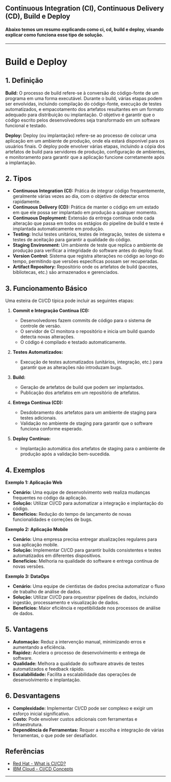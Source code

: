 ## Continuous Integration (CI), Continuous Delivery (CD), Build e Deploy

#### Abaixo temos um resumo explicando como ci, cd, build e deploy, visando explicar como funciona esse tipo de solução.

---

# Build e Deploy

## 1. Definição

**Build:**
O processo de build refere-se à conversão do código-fonte de um programa em uma forma executável. Durante o build, várias etapas podem ser envolvidas, incluindo compilação do código-fonte, execução de testes automatizados, e empacotamento dos artefatos resultantes em um formato adequado para distribuição ou implantação. O objetivo é garantir que o código escrito pelos desenvolvedores seja transformado em um software funcional e testado.

**Deploy:**
Deploy (ou implantação) refere-se ao processo de colocar uma aplicação em um ambiente de produção, onde ela estará disponível para os usuários finais. O deploy pode envolver várias etapas, incluindo a cópia dos artefatos de build para servidores de produção, configuração de ambientes, e monitoramento para garantir que a aplicação funcione corretamente após a implantação.

## 2. Tipos

- **Continuous Integration (CI):** Prática de integrar código frequentemente, geralmente várias vezes ao dia, com o objetivo de detectar erros rapidamente.
- **Continuous Delivery (CD):** Prática de manter o código em um estado em que ele possa ser implantado em produção a qualquer momento.
- **Continuous Deployment:** Extensão da entrega contínua onde cada alteração que passa em todos os estágios do pipeline de build e teste é implantada automaticamente em produção.
- **Testing:** Inclui testes unitários, testes de integração, testes de sistema e testes de aceitação para garantir a qualidade do código.
- **Staging Environment:** Um ambiente de teste que replica o ambiente de produção para verificar a integridade do software antes do deploy final.
- **Version Control:** Sistema que registra alterações no código ao longo do tempo, permitindo que versões específicas possam ser recuperadas.
- **Artifact Repository:** Repositório onde os artefatos de build (pacotes, bibliotecas, etc.) são armazenados e gerenciados.

## 3. Funcionamento Básico

Uma esteira de CI/CD típica pode incluir as seguintes etapas:

1. **Commit e Integração Contínua (CI):**
   - Desenvolvedores fazem commits de código para o sistema de controle de versão.
   - O servidor de CI monitora o repositório e inicia um build quando detecta novas alterações.
   - O código é compilado e testado automaticamente.

2. **Testes Automatizados:**
   - Execução de testes automatizados (unitários, integração, etc.) para garantir que as alterações não introduzam bugs.

3. **Build:**
   - Geração de artefatos de build que podem ser implantados.
   - Publicação dos artefatos em um repositório de artefatos.

4. **Entrega Contínua (CD):**
   - Desdobramento dos artefatos para um ambiente de staging para testes adicionais.
   - Validação no ambiente de staging para garantir que o software funciona conforme esperado.

5. **Deploy Contínuo:**
   - Implantação automática dos artefatos de staging para o ambiente de produção após a validação bem-sucedida.

## 4. Exemplos

**Exemplo 1: Aplicação Web**
- **Cenário:** Uma equipe de desenvolvimento web realiza mudanças frequentes no código da aplicação.
- **Solução:** Utilizar CI/CD para automatizar a integração e implantação do código.
- **Benefícios:** Redução do tempo de lançamento de novas funcionalidades e correções de bugs.

**Exemplo 2: Aplicação Mobile**
- **Cenário:** Uma empresa precisa entregar atualizações regulares para sua aplicação mobile.
- **Solução:** Implementar CI/CD para garantir builds consistentes e testes automatizados em diferentes dispositivos.
- **Benefícios:** Melhoria na qualidade do software e entrega contínua de novas versões.

**Exemplo 3: DataOps**
- **Cenário:** Uma equipe de cientistas de dados precisa automatizar o fluxo de trabalho de análise de dados.
- **Solução:** Utilizar CI/CD para orquestrar pipelines de dados, incluindo ingestão, processamento e visualização de dados.
- **Benefícios:** Maior eficiência e repetibilidade nos processos de análise de dados.

## 5. Vantagens

- **Automação:** Reduz a intervenção manual, minimizando erros e aumentando a eficiência.
- **Rapidez:** Acelera o processo de desenvolvimento e entrega de software.
- **Qualidade:** Melhora a qualidade do software através de testes automatizados e feedback rápido.
- **Escalabilidade:** Facilita a escalabilidade das operações de desenvolvimento e implantação.

## 6. Desvantagens

- **Complexidade:** Implementar CI/CD pode ser complexo e exigir um esforço inicial significativo.
- **Custo:** Pode envolver custos adicionais com ferramentas e infraestrutura.
- **Dependência de Ferramentas:** Requer a escolha e integração de várias ferramentas, o que pode ser desafiador.

## Referências

- [Red Hat - What is CI/CD?](https://www.redhat.com/en/topics/devops/what-is-ci-cd)
- [IBM Cloud - CI/CD Concepts](https://www.ibm.com/cloud/learn/continuous-integration-continuous-delivery)

---
